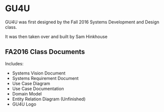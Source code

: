 # GU4U
GU4U was first designed by the Fall 2016 Systems Development and Design class.

It was then taken over and built by Sam Hinkhouse
## FA2016 Class Documents
Includes:
- Systems Vision Document
- Systems Requirement Document
- Use Case Diagram
- Use Case Documentation
- Domain Model
- Entity Relation Diagram (Unfinished)
- GU4U Logo
